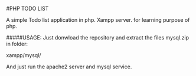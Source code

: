#PHP TODO LIST

A simple Todo list application in php. Xampp server. for learning purpose of php.

#####USAGE:
Just donwload the repository and extract the files mysql.zip in folder:

xampp/mysql/

And just run the apache2 server and mysql service.
